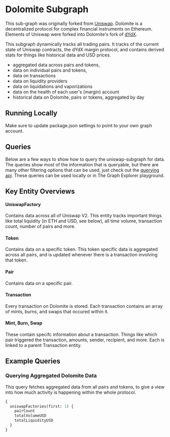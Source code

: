 # Dolomite Subgraph

This sub-graph was originally forked from [Uniswap](https://uniswap.org/). Dolomite is a decentralized protocol for complex financial instruments on Ethereum. Elements of Uniswap were forked into Dolomite's fork of [dYdX](https://dydx.exchange). 

This subgraph dynamically tracks all trading pairs. It tracks of the current state of Uniswap contracts, the dYdX margin protocol, and contains derived stats for things like historical data and USD prices.

- aggregated data across pairs and tokens,
- data on individual pairs and tokens,
- data on transactions
- data on liquidity providers
- data on liquidations and vaporizations
- data on the health of each user's (margin) account
- historical data on Dolomite, pairs or tokens, aggregated by day

## Running Locally

Make sure to update package.json settings to point to your own graph account.

## Queries

Below are a few ways to show how to query the uniswap-subgraph for data. The queries show most of the information that is queryable, but there are many other filtering options that can be used, just check out the [querying api](https://thegraph.com/docs/graphql-api). These queries can be used locally or in The Graph Explorer playground.

## Key Entity Overviews

#### UniswapFactory

Contains data across all of Uniswap V2. This entity tracks important things like total liquidity (in ETH and USD, see below), all time volume, transaction count, number of pairs and more.

#### Token

Contains data on a specific token. This token specific data is aggregated across all pairs, and is updated whenever there is a transaction involving that token.

#### Pair

Contains data on a specific pair.

#### Transaction

Every transaction on Dolomite is stored. Each transaction contains an array of mints, burns, and swaps that occured within it.

#### Mint, Burn, Swap

These contain specifc information about a transaction. Things like which pair triggered the transaction, amounts, sender, recipient, and more. Each is linked to a parent Transaction entity.

## Example Queries

### Querying Aggregated Dolomite Data

This query fetches aggregated data from all pairs and tokens, to give a view into how much activity is happening within the whole protocol.

```graphql
{
  uniswapFactories(first: 1) {
    pairCount
    totalVolumeUSD
    totalLiquidityUSD
  }
}
```
